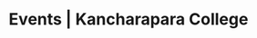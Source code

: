 ---
title: "Events | Kancharapara College"
description: "Events"

hero: 
  title: "All Events"


events:
  - date: "2022-05-17"
    title: "Events for Project Submission of the 4th Semester Hindi Generic Elective Students."
    downloadLink: "https://www.kanchraparacollege.ac.in/Download/20222705327023810.pdf"
    department: "English"
    banner: ""
  - date: "2022-05-17"
    title: "Events for Project Submission of the 4th Semester Hindi Generic Elective Students."
    downloadLink: "https://www.kanchraparacollege.ac.in/Download/20222705327023810.pdf"
    department: "Bengali"
    banner: ""
  - date: "2022-05-14"
    title: "Events for Project Submission of the 4th Semester Hindi Generic Elective Students."
    downloadLink: "https://www.kanchraparacollege.ac.in/Download/20222705327023810.pdf"
    department: "Computer Science"
    banner: ""
  - date: "2022-05-12"
    title: "Events for Project Submission of the 4th Semester Hindi Generic Elective Students."
    downloadLink: "https://www.kanchraparacollege.ac.in/Download/20222705327023810.pdf"
    department: "Hindi"
    banner: ""
  - date: "2022-05-11"
    title: "Events for Project Submission of the 4th Semester Hindi Generic Elective Students."
    downloadLink: "https://www.kanchraparacollege.ac.in/Download/20222705327023810.pdf"
    department: "Mathematics"
    banner: ""
  - date: "2022-05-10"
    title: "Events for Project Submission of the 4th Semester Hindi Generic Elective Students."
    downloadLink: "https://www.kanchraparacollege.ac.in/Download/20222705327023810.pdf"
    department: "Chemistry"
    banner: ""

layout: "events"
---